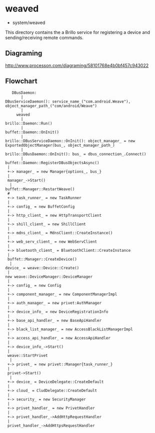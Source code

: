 weaved
========================================

* system/weaved

This directory contains the a Brillo service for registering a device and
sending/receiving remote commands.

Diagraming
----------------------------------------

http://www.processon.com/diagraming/58101768e4b0bf457c943022

Flowchart
----------------------------------------

```
   DBusDaemon:
       |
DBusServiceDaemon(): service_name_("com.android.Weave"), object_manager_path_("com/android/Weave")
       |
     weaved
       |
brillo::Daemon::Run()
       |
buffet::Daemon::OnInit()
       |
brillo::DBusServiceDaemon::OnInit(): object_manager_ = new ExportedObjectManager(bus_, object_manager_path_)
       |
brillo::DBusDaemon::OnInit(): bus_ = dbus_connection_.Connect()
       |
buffet::Daemon::RegisterDBusObjectsAsync()
 |
 +-> manager_ = new Manager{options_, bus_}
 |
 manager_->Start()
  |
buffet::Manager::RestartWeave()
 #
 +-> task_runner_ = new TaskRunner
 |
 +-> config_ = new BuffetConfig
 |
 +-> http_client_ = new HttpTransportClient
 |
 +-> shill_client_ = new ShillClient
 |
 +-> mdns_client_ = MdnsClient::CreateInstance()
 |
 +-> web_serv_client_ = new WebServClient
 |
 +-> bluetooth_client_ = BluetoothClient::CreateInstance
 |
 buffet::Manager::CreateDevice()
  |
device_ = weave::Device::Create()
 |
new weave::DeviceManager::DeviceManager
 |
 +-> config_ = new Config
 |
 +-> component_manager_ = new ComponentManagerImpl
 |
 +-> auth_manager_ = new privet:AuthManager
 |
 +-> device_info_ = new DeviceRegistrationInfo
 |
 +-> base_api_handler_ = new BaseApiHandler
 |
 +-> black_list_manager_ = new AccessBlackListManagerImpl
 |
 +-> access_api_handler_ = new AccessApiHandler
 |
 +-> device_info_->Start()
 |
 weave::StartPrivet
  |
 +-> privet_ = new privet::Manager{task_runner_}
 |
 privet->Start()
  |
 +-> device_ = DeviceDelegate::CreateDefault
 |
 +-> cloud_ = CludDelegate::CreateDefault
 |
 +-> security_ = new SecurityManager
 |
 +-> privet_handler_ = new PrivetHandler
 |
 +-> privet_handler_->AddHttpRequestHandler
 |
 privet_handler_->AddHttpsRequestHandler
```
